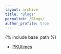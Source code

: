 ```yaml
---
layout: archive
title: "Blogs"
permalink: /Blogs/
author_profile: true
---
```

{% include base_path %}

- [PKUtimes](../Blogs/PKUtimes.md)